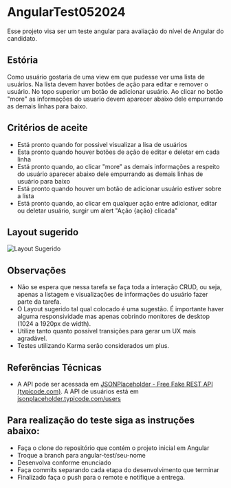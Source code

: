 # AngularTest052024

Esse projeto visa ser um teste angular para avaliação do nível de Angular do candidato.

## Estória
Como usuário gostaria de uma view em que pudesse ver uma lista de usuários. Na lista devem haver botões de ação para editar e remover o usuário.  No topo superior um botão de adicionar usuário. Ao clicar no botão "more" as informações do usuario devem aparecer abaixo dele empurrando as demais linhas para baixo.

## Critérios de aceite
- Está pronto quando for possivel visualizar a lisa de usuários
- Esta pronto quando houver botões de ação de editar e deletar em cada linha
- Está pronto quando, ao clicar "more" as demais informações a respeito do usuário aparecer abaixo dele empurrando as demais linhas de usuário para baixo
- Está pronto quando houver um botão de adicionar usuário estiver sobre a lista
- Está pronto quando, ao clicar em qualquer ação entre adicionar, editar ou deletar usuário, surgir um alert "Ação {ação} clicada" 

## Layout sugerido
![Layout Sugerido](https://github.com/MediaCentre-BR/angular-test-052024/blob/main/src/assets/images/user-management.png?raw=true)

## Observações
- Não se espera que nessa tarefa se faça toda a interação CRUD, ou seja, apenas a listagem e visualizações de informações do usuário fazer parte da tarefa.
- O Layout sugerido tal qual colocado é uma sugestão. É importante haver alguma responsividade mas apenas cobrindo monitores de desktop (1024 a 1920px de width).
- Utilize tanto quanto possivel transições para gerar um UX mais agradável.
- Testes utilizando Karma serão considerados um plus.

## Referências Técnicas
- A API pode ser acessada em [JSONPlaceholder - Free Fake REST API (typicode.com)](jsonplaceholder.typicode.com). A API de usuários está em [jsonplaceholder.typicode.com/users](jsonplaceholder.typicode.com/users)

## Para realização do teste siga as instruções abaixo:
- Faça o clone do repositório que contém o projeto inicial em Angular
- Troque a branch para angular-test/seu-nome
- Desenvolva conforme enunciado
- Faça commits separando cada etapa do desenvolvimento que terminar
- Finalizado faça o push para o remote e notifique a entrega.
